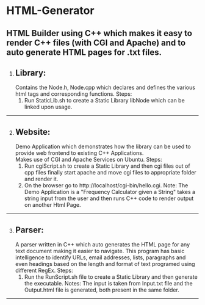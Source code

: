 # HTML-Generator
HTML Builder using C++ which makes it easy to render C++ files (with CGI and Apache) and to auto generate HTML pages for .txt files.
------------------------------------------------------------------------------------------------------------------------------
1. ## Library: 
	Contains the Node.h, Node.cpp which declares and defines the various html tags and corresponding functions.
	Steps:
	1. Run StaticLib.sh to create a Static Library libNode which can be linked upon usage.
-----------------------------------------------------------------------------------------------------------------------------	
2. ## Website: 
	Demo Application which demonstrates how the library can be used to provide web frontend to existing C++ Applications. 	 
	Makes use of CGI and Apache Services on Ubuntu.
	Steps:
	1. Run cgiScript.sh to create a Static Library and then cgi files out of cpp files finally start apache and move cgi files to appropriate folder and render it.
	2. On the browser go to http://localhost/cgi-bin/hello.cgi.
	Note:
	The Demo Application is a "Frequency Calculator given a String" takes a string input from the user and then runs C++ code to render output on another Html Page.
------------------------------------------------------------------------------------------------------------------------------
3. ## Parser: 
	A parser written in C++ which auto generates the HTML page for any text document making it easier to navigate. This program has basic intelligence to identify URLs, email addresses, lists, paragraphs and even headings based on the length and format of text programed using different RegEx.
	Steps:
	1. Run the RunScript.sh file to create a Static Library and then generate the executable.
	Notes:
	The input is taken from Input.txt file and the Output.html file is generated, both present in the same folder.
------------------------------------------------------------------------------------------------------------------------------
